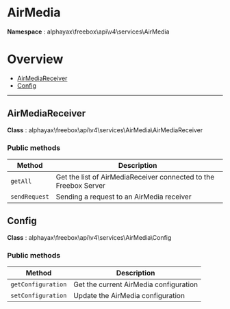 
# AirMedia

**Namespace**  : alphayax\freebox\api\v4\services\AirMedia

# Overview

- [AirMediaReceiver](__NAMESPACE__.md#AirMediaReceiver)
- [Config](__NAMESPACE__.md#Config)


---
<a name="AirMediaReceiver"></a>
## AirMediaReceiver

**Class**  : alphayax\freebox\api\v4\services\AirMedia\AirMediaReceiver

### Public methods

| Method | Description |
|---|---|
| `getAll` | Get the list of AirMediaReceiver connected to the Freebox Server |
| `sendRequest` | Sending a request to an AirMedia receiver |

<a name="Config"></a>
## Config

**Class**  : alphayax\freebox\api\v4\services\AirMedia\Config

### Public methods

| Method | Description |
|---|---|
| `getConfiguration` | Get the current AirMedia configuration |
| `setConfiguration` | Update the AirMedia configuration |

